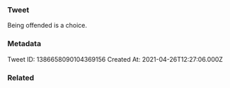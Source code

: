 ### Tweet
Being offended is a choice.

### Metadata
Tweet ID: 1386658090104369156
Created At: 2021-04-26T12:27:06.000Z

### Related

